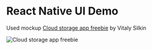 # React Native UI Demo

Used mockup [Cloud storage app freebie](https://dribbble.com/shots/15229739-Cloud-storage-app-freebie) by Vitaly Silkin

![Cloud storage app freebie](https://cdn.dribbble.com/users/563824/screenshots/15229739/media/c436f05e62b71962272330d23cc66554.png?compress=1&resize=1600x1200)
